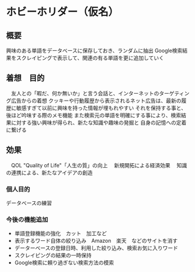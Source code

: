 # ホビーホリダー（仮名）

## 概要

 興味のある単語をデータベースに保存しておき、ランダムに抽出
Google検索結果をスクレイピングで表示して、関連の有る単語を更に追加していく

## 着想　目的

　友人との「暇だ、何か無いか」と言う会話と、インターネットのターゲティング広告からの着想
クッキーや行動履歴から表示されるネット広告は、最新の履歴に敏感すぎて以前に興味を持った情報が埋もれやすい
それを保持する事と、後ほど吟味する際のメモ機能
また検索元の単語を明確にする事により、検索結果に対する強い興味が得られ、新たな知識や趣味の発掘と
自身の記憶への定着に繋げる
　

## 効果

　QOL "Quality of Life"「人生の質」の向上
　新規開拓による経済効果
　知識の連携による、新たなアイデアの創造



### 個人目的

データベースの練習

### 今後の機能追加

- 単語登録機能の強化　カット　加工など
- 表示するワード自体の絞り込み　Amazon　楽天　などのサイトを消す
- データーベースの登録日時、利用した絞り込み、検索お気に入りワード
- スクレイピングの結果の一時保持
- Google検索に頼り過ぎない検索方法の模索
